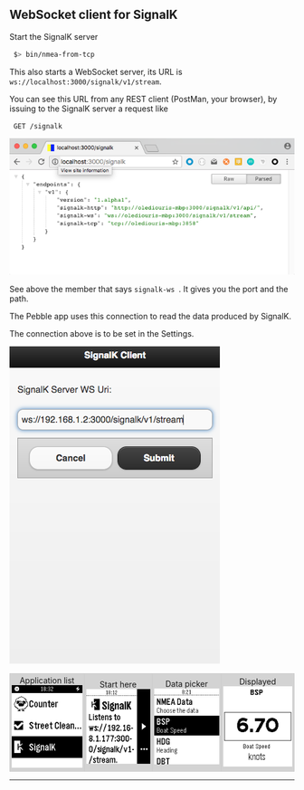 ## WebSocket client for SignalK

Start the SignalK server
```bash
 $> bin/nmea-from-tcp
```
This also starts a WebSocket server, its URL is `ws://localhost:3000/signalk/v1/stream`.

You can see this URL from any REST client (PostMan, your browser), by issuing to the SignalK server a request like
```
 GET /signalk
```
![GET request](./GET.png)

See above the member that says `signalk-ws `. It gives you the port and the path.

The Pebble app uses this connection to read the data produced by SignalK.

The connection above is to be set in the Settings.

![Configuration](./config.png)

<table style="background-color: LightGray; text-align: center;">
  <tr>
    <td style="border: 1px solid #CCC; border-radius: 5px; padding: 3px;">
      Application list
      <br/>
      <img src="00.png" alt="App Menu">
    </td>
    <td style="border: 1px solid #CCC; border-radius: 5px; padding: 3px;">
      Start here
      <br/>
      <img src="01.png" alt="Start here">
    </td>
    <td style="border: 1px solid #CCC; border-radius: 5px; padding: 3px;">
      Data picker
      <br/>
      <img src="02.png" alt="Choose your data">
    </td>
    <td style="border: 1px solid #CCC; border-radius: 5px; padding: 3px;">
      Displayed
      <br/>
      <img src="03.png" alt="Displayed!">
    </td>
  </tr>
</table>


---